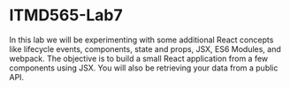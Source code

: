 # ITMD565-Lab7

In this lab we will be experimenting with some additional React concepts like lifecycle events,
components, state and props, JSX, ES6 Modules, and webpack.
The objective is to build a small React application from a few components using JSX. You will
also be retrieving your data from a public API.
